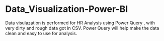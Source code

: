 # Data_Visualization-Power-BI ##
Data visulazation is performed for HR Analysis using Power Query , with very dirty and rough data got in CSV. Power Query will help  make the data clean and easy to use for analysis.

